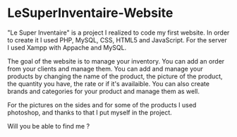 # LeSuperInventaire-Website
 
 "Le Super Inventaire" is a project I realized to code my first website. In order to create it I used PHP, MySQL, CSS, HTML5 and JavaScript. For the server I used Xampp with Appache and MySQL.

The goal of the website is to manage your inventory. You can add an order from your clients and manage them. You can add and manage your products by changing the name of the product, the picture of the product, the quantity you have, the rate or if it's availaible. You can also create brands and categories for your product and manage them as well.

For the pictures on the sides and for some of the products I used photoshop, and thanks to that I put myself in the project. 

Will you be able to find me ?
